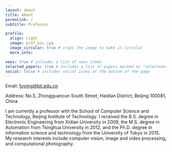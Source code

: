 ```yaml
---
layout: about
title: About
permalink: /
subtitle: Professor

profile:
  align: right
  image: prof_pic.jpg
  image_circular: true # crops the image to make it circular
  more_info:

news: true # includes a list of news items
selected_papers: true # includes a list of papers marked as "selected={true}"
social: false # includes social icons at the bottom of the page
---
```


Email: fuying@bit.edu.cn

Address: No.5, Zhongguancun South Street, Haidian District, Beijing 100081, China

I am currently a professor with the School of Computer Science and Technology, Beijing Institute of Technology. I received the B.S. degree in Electronic Engineering from Xidian University in 2009, the M.S. degree in Automation from Tsinghua University in 2012, and the Ph.D. degree in information science and technology from the University of Tokyo in 2015. My research interests include computer vision, image and video processing, and computational photography.
